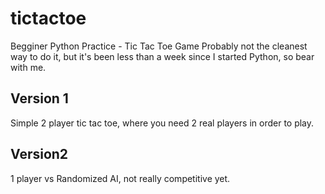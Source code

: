 # tictactoe
Begginer Python Practice - Tic Tac Toe Game
Probably not the cleanest way to do it, but it's been less than a week since I started Python, so bear with me.
## Version 1
Simple 2 player tic tac toe, where you need 2 real players in order to play.
## Version2 
1 player vs Randomized AI, not really competitive yet.
